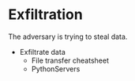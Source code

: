 # Exfiltration

The adversary is trying to steal data.


- Exfiltrate data
  - File transfer cheatsheet
  - PythonServers
